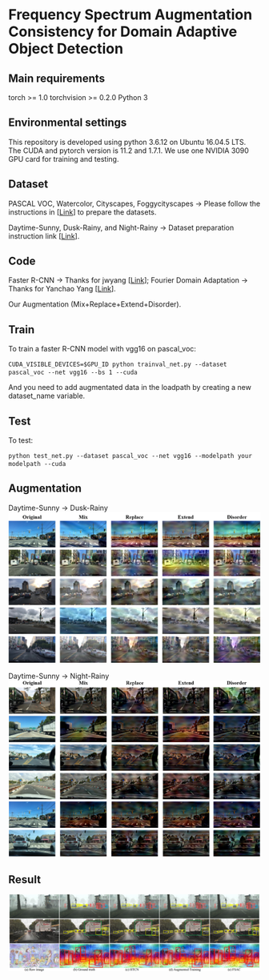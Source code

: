 # Frequency Spectrum Augmentation Consistency for Domain Adaptive Object Detection

## Main requirements
torch >= 1.0
torchvision >= 0.2.0
Python 3

## Environmental settings
This repository is developed using python 3.6.12 on Ubuntu 16.04.5 LTS. The CUDA and pytorch version is 11.2 and 1.7.1. We use one NVIDIA 3090 GPU card for training and testing.

## Dataset
PASCAL VOC, Watercolor, Cityscapes, Foggycityscapes -> Please follow the instructions in [[Link](https://github.com/VisionLearningGroup/DA_Detection)] to prepare the datasets.

Daytime-Sunny, Dusk-Rainy, and Night-Rainy -> Dataset preparation instruction link [[Link](https://github.com/AmingWu/VDD-DAOD)].

## Code
Faster R-CNN -> Thanks for jwyang [[Link](https://github.com/jwyang/faster-rcnn.pytorch/tree/pytorch-1.0)]; Fourier Domain Adaptation -> Thanks for Yanchao Yang [[Link](https://github.com/YanchaoYang/FDA)].

Our Augmentation (Mix+Replace+Extend+Disorder).

## Train
To train a faster R-CNN model with vgg16 on pascal_voc:
```
CUDA_VISIBLE_DEVICES=$GPU_ID python trainval_net.py --dataset pascal_voc --net vgg16 --bs 1 --cuda
```

And you need to add augmentated data in the loadpath by creating a new dataset_name variable.

## Test
To test:
```
python test_net.py --dataset pascal_voc --net vgg16 --modelpath your modelpath --cuda
```

## Augmentation
Daytime-Sunny -> Dusk-Rainy
![shapenet_illuminants](image/aug1.png)

Daytime-Sunny -> Night-Rainy
![shapenet_illuminants](image/aug2.png)

## Result
![shapenet_illuminants](image/result.png)

